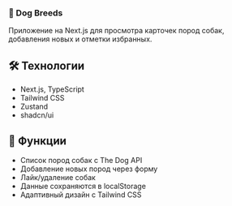 ### 🐶 Dog Breeds

Приложение на Next.js для просмотра карточек пород собак, добавления новых и отметки избранных.

## 🛠 Технологии

- Next.js, TypeScript
- Tailwind CSS
- Zustand
- shadcn/ui

## 📌 Функции

- Список пород собак с The Dog API
- Добавление новых пород через форму
- Лайк/удаление собак
- Данные сохраняются в localStorage
- Адаптивный дизайн с Tailwind CSS
